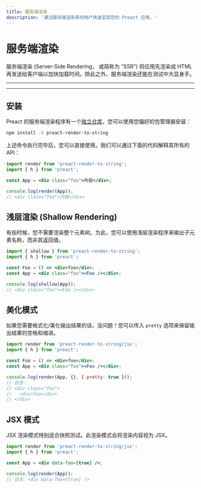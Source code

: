 ```yaml
---
title: 服务端渲染
description: '通过服务端渲染来向用户快速呈现您的 Preact 应用。'
---
```


# 服务端渲染

服务端渲染 (Server-Side Rendering， 或简称为 “SSR”) 将应用先渲染成 HTML 再发送给客户端以加快加载时间。除此之外，服务端渲染还能在测试中大显身手。

---

<div><toc></toc></div>

---

## 安装

Preact 的服务端渲染程序有一个[独立仓库](https://github.com/preactjs/preact-render-to-string/)，您可以使用您偏好的包管理器安装：

```bash
npm install -S preact-render-to-string
```

上述命令执行完毕后，您可以直接使用。我们可以通过下面的代码解释其所有的 API：

```jsx
import render from 'preact-render-to-string';
import { h } from 'preact';

const App = <div class="foo">内容</div>;

console.log(render(App));
// <div class="foo">内容</div>
```

## 浅层渲染 (Shallow Rendering)

有些时候，您不需要渲染整个元素树。为此，您可以使用浅层渲染程序来输出子元素名称，而非其返回值。

```jsx
import { shallow } from 'preact-render-to-string';
import { h } from 'preact';

const Foo = () => <div>foo</div>;
const App = <div class="foo"><Foo /></div>;

console.log(shallow(App));
// <div class="foo"><Foo /></div>
```

## 美化模式

如果您需要格式化/美化输出结果的话，没问题！您可以传入 `pretty` 选项来保留输出结果的空格和缩进。

```jsx
import render from 'preact-render-to-string/jsx';
import { h } from 'preact';

const Foo = () => <div>foo</div>;
const App = <div class="foo"><Foo /></div>;

console.log(render(App, {}, { pretty: true }));
// 日志：
// <div class="foo">
//   <div>foo</div>
// </div>
```

## JSX 模式

JSX 渲染模式特别适合快照测试。此渲染模式会将渲染内容视为 JSX。

```jsx
import render from 'preact-render-to-string/jsx';
import { h } from 'preact';

const App = <div data-foo={true} />;

console.log(render(App));
// 日志：<div data-foo={true} />
```
